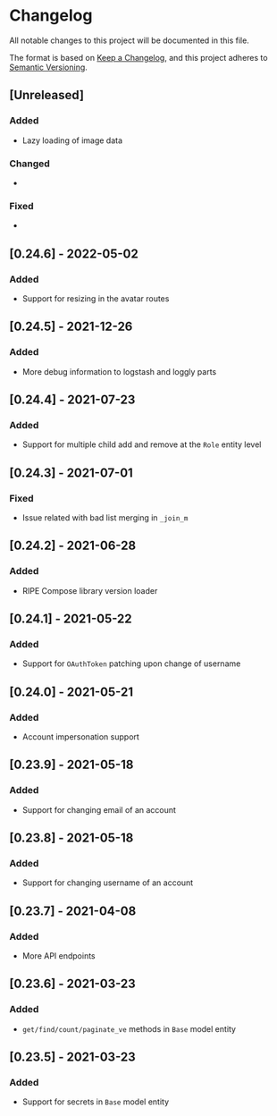 # Changelog

All notable changes to this project will be documented in this file.

The format is based on [Keep a Changelog](https://keepachangelog.com/en/1.0.0/),
and this project adheres to [Semantic Versioning](https://semver.org/spec/v2.0.0.html).

## [Unreleased]

### Added

* Lazy loading of image data

### Changed

*

### Fixed

*

## [0.24.6] - 2022-05-02

### Added

* Support for resizing in the avatar routes

## [0.24.5] - 2021-12-26

### Added

* More debug information to logstash and loggly parts

## [0.24.4] - 2021-07-23

### Added

* Support for multiple child add and remove at the `Role` entity level

## [0.24.3] - 2021-07-01

### Fixed

* Issue related with bad list merging in `_join_m`

## [0.24.2] - 2021-06-28

### Added

* RIPE Compose library version loader

## [0.24.1] - 2021-05-22

### Added

* Support for `OAuthToken` patching upon change of username

## [0.24.0] - 2021-05-21

### Added

* Account impersonation support

## [0.23.9] - 2021-05-18

### Added

* Support for changing email of an account

## [0.23.8] - 2021-05-18

### Added

* Support for changing username of an account

## [0.23.7] - 2021-04-08

### Added

* More API endpoints

## [0.23.6] - 2021-03-23

### Added

* `get/find/count/paginate_ve` methods in `Base` model entity

## [0.23.5] - 2021-03-23

### Added

* Support for secrets in `Base` model entity
